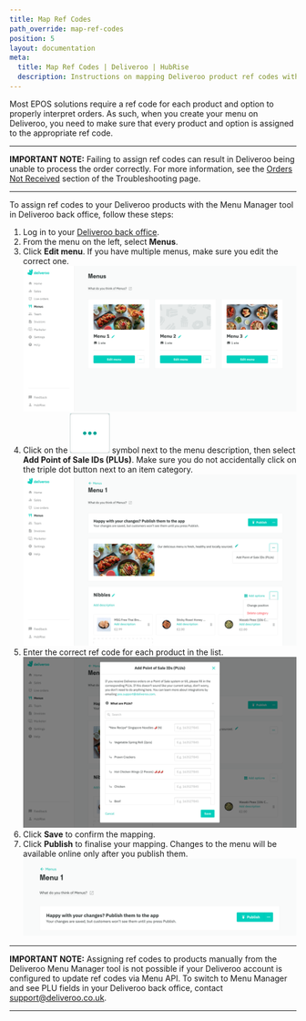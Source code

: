 ```yaml
---
title: Map Ref Codes
path_override: map-ref-codes
position: 5
layout: documentation
meta:
  title: Map Ref Codes | Deliveroo | HubRise
  description: Instructions on mapping Deliveroo product ref codes with other apps after connecting your EPOS with HubRise. Connect apps and synchronise your data.
---
```


Most EPOS solutions require a ref code for each product and option to properly interpret orders. As such, when you create your menu on Deliveroo, you need to make sure that every product and option is assigned to the appropriate ref code.

---

**IMPORTANT NOTE:** Failing to assign ref codes can result in Deliveroo being unable to process the order correctly. For more information, see the [Orders Not Received](/apps/deliveroo/troubleshooting#orders-not-received) section of the Troubleshooting page.

---

To assign ref codes to your Deliveroo products with the Menu Manager tool in Deliveroo back office, follow these steps:

1. Log in to your [Deliveroo back office](https://restaurant-hub.deliveroo.net).
1. From the menu on the left, select **Menus**.
1. Click **Edit menu**. If you have multiple menus, make sure you edit the correct one.
   ![Deliveroo back office](./images/008-2x-deliveroo-back-office.png)
1. Click on the <InlineImage width="24" height="24">![Triple dot icon](../images/triple-dot.png)</InlineImage> symbol next to the menu description, then select **Add Point of Sale IDs (PLUs)**. Make sure you do not accidentally click on the triple dot button next to an item category.
   ![Deliveroo Edit menu page](./images/009-deliveroo-edit-menu-page.png)
1. Enter the correct ref code for each product in the list.
   ![Deliveroo Add PLUs pop-up window](./images/010-deliveroo-add-plus.png)
1. Click **Save** to confirm the mapping.
1. Click **Publish** to finalise your mapping. Changes to the menu will be available online only after you publish them.
   ![Deliveroo Publish menu button](./images/012-deliveroo-publish-menu.png)

---

**IMPORTANT NOTE:** Assigning ref codes to products manually from the Deliveroo Menu Manager tool is not possible if your Deliveroo account is configured to update ref codes via Menu API. To switch to Menu Manager and see PLU fields in your Deliveroo back office, contact support@deliveroo.co.uk.

---
